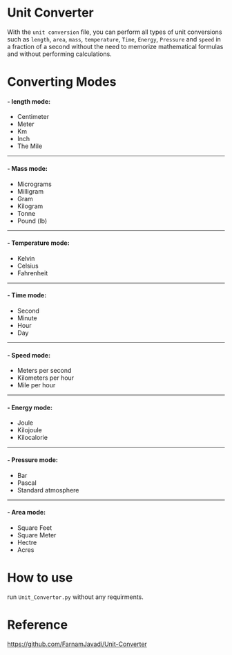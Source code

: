 # Unit Converter

With the `unit conversion` file, you can perform all types of unit conversions such as `length`, `area`, `mass`, `temperature`, `Time`, `Energy`, `Pressure` and `speed` in a fraction of a second without the need to memorize mathematical formulas and without performing calculations.
# Converting Modes
#### - length mode:
* Centimeter
* Meter
* Km
* Inch
* The Mile
***
#### - Mass mode:
* Micrograms
* Milligram
* Gram
* Kilogram
* Tonne
* Pound (lb)
***
#### - Temperature mode:
* Kelvin
* Celsius
* Fahrenheit
***
#### - Time mode:
* Second
* Minute
* Hour
* Day
***
#### - Speed mode:
* Meters per second
* Kilometers per hour
* Mile per hour
***
#### - Energy mode:
* Joule
* Kilojoule
* Kilocalorie
***
#### - Pressure mode:
* Bar
* Pascal
* Standard atmosphere
***
#### - Area mode:
* Square Feet
* Square Meter
* Hectre
* Acres
# How to use
run `Unit_Convertor.py` without any requirments.
# Reference
https://github.com/FarnamJavadi/Unit-Converter
